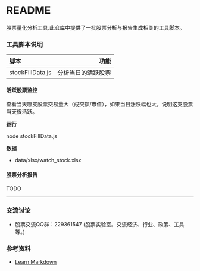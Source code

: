 # README #

股票量化分析工具.此仓库中提供了一批股票分析与报告生成相关的工具脚本。

### 工具脚本说明 ###

| 脚本 | 功能 |
| :-------- | --------: |
| stockFillData.js | 分析当日的活跃股票 | 

#### 活跃股票监控

查看当天哪支股票交易量大（成交额/市值），如果当日涨跌幅也大，说明这支股票当天很活跃。

**运行**

node stockFillData.js

**数据**

* data/xlsx/watch_stock.xlsx

#### 股票分析报告

TODO

----
### 交流讨论 ###

* 股票交流QQ群：229361547 (股票实验室。交流经济、行业、政策、工具等。)

### 参考资料 ###

* [Learn Markdown](https://bitbucket.org/tutorials/markdowndemo)
